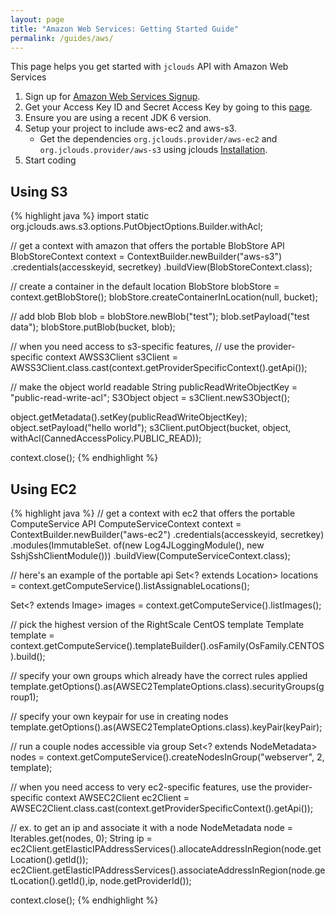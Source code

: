 ```yaml
---
layout: page
title: "Amazon Web Services: Getting Started Guide"
permalink: /guides/aws/
---
```


This page helps you get started with `jclouds` API with Amazon Web Services

1. Sign up for [Amazon Web Services Signup](https://aws-portal.amazon.com/gp/aws/developer/registration/index.html).
2. Get your Access Key ID and Secret Access Key by going to this [page](https://aws-portal.amazon.com/gp/aws/developer/account/index.html?ie=UTF8&action=access-key).
3. Ensure you are using a recent JDK 6 version.
4. Setup your project to include aws-ec2 and aws-s3.
	* Get the dependencies `org.jclouds.provider/aws-ec2` and `org.jclouds.provider/aws-s3` using jclouds [Installation](/start/install).
5. Start coding

## Using S3

{% highlight java %}
import static org.jclouds.aws.s3.options.PutObjectOptions.Builder.withAcl;

// get a context with amazon that offers the portable BlobStore API
BlobStoreContext context = ContextBuilder.newBuilder("aws-s3")
                 .credentials(accesskeyid, secretkey)
                 .buildView(BlobStoreContext.class);

// create a container in the default location
BlobStore blobStore = context.getBlobStore();
blobStore.createContainerInLocation(null, bucket);

// add blob
Blob blob = blobStore.newBlob("test");
blob.setPayload("test data");
blobStore.putBlob(bucket, blob);

// when you need access to s3-specific features,
// use the provider-specific context
AWSS3Client s3Client =
     AWSS3Client.class.cast(context.getProviderSpecificContext().getApi());

// make the object world readable
String publicReadWriteObjectKey = "public-read-write-acl";
S3Object object = s3Client.newS3Object();

object.getMetadata().setKey(publicReadWriteObjectKey);
object.setPayload("hello world");
s3Client.putObject(bucket, object, withAcl(CannedAccessPolicy.PUBLIC_READ));

context.close();
{% endhighlight %}

## Using EC2

{% highlight java %}
// get a context with ec2 that offers the portable ComputeService API
ComputeServiceContext context = ContextBuilder.newBuilder("aws-ec2")
                      .credentials(accesskeyid, secretkey)
                      .modules(ImmutableSet.<Module> of(new Log4JLoggingModule(),
                                                        new SshjSshClientModule()))
                      .buildView(ComputeServiceContext.class);

// here's an example of the portable api
Set<? extends Location> locations =
        context.getComputeService().listAssignableLocations();

Set<? extends Image> images = context.getComputeService().listImages();

// pick the highest version of the RightScale CentOS template
Template template = context.getComputeService().templateBuilder().osFamily(OsFamily.CENTOS).build();

// specify your own groups which already have the correct rules applied
template.getOptions().as(AWSEC2TemplateOptions.class).securityGroups(group1);

// specify your own keypair for use in creating nodes
template.getOptions().as(AWSEC2TemplateOptions.class).keyPair(keyPair);

// run a couple nodes accessible via group
Set<? extends NodeMetadata> nodes = context.getComputeService().createNodesInGroup("webserver", 2, template);

// when you need access to very ec2-specific features, use the provider-specific context
AWSEC2Client ec2Client = AWSEC2Client.class.cast(context.getProviderSpecificContext().getApi());

// ex. to get an ip and associate it with a node
NodeMetadata node = Iterables.get(nodes, 0);
String ip = ec2Client.getElasticIPAddressServices().allocateAddressInRegion(node.getLocation().getId());
ec2Client.getElasticIPAddressServices().associateAddressInRegion(node.getLocation().getId(),ip, node.getProviderId());

context.close();
{% endhighlight %}


